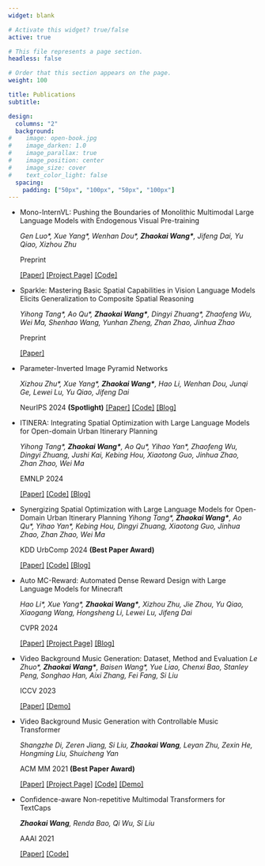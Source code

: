 ```yaml
---
widget: blank

# Activate this widget? true/false
active: true

# This file represents a page section.
headless: false

# Order that this section appears on the page.
weight: 100

title: Publications
subtitle:

design:
  columns: "2"
  background:
#    image: open-book.jpg
#    image_darken: 1.0
#    image_parallax: true
#    image_position: center
#    image_size: cover
#    text_color_light: false
  spacing:
    padding: ["50px", "100px", "50px", "100px"]
---
```


* Mono-InternVL: Pushing the Boundaries of Monolithic Multimodal Large Language Models with Endogenous Visual Pre-training

  *Gen Luo\*, Xue Yang\*, Wenhan Dou\*, **Zhaokai Wang\***, Jifeng Dai, Yu Qiao, Xizhou Zhu*

  Preprint

  [[Paper]](https://arxiv.org/abs/2410.08202) [[Project Page]](https://internvl.github.io/blog/2024-10-10-Mono-InternVL/) [[Code]](https://huggingface.co/OpenGVLab/Mono-InternVL-2B)

* Sparkle: Mastering Basic Spatial Capabilities in Vision Language Models Elicits Generalization to Composite Spatial Reasoning

  *Yihong Tang\*, Ao Qu\*, **Zhaokai Wang\***, Dingyi Zhuang\*, Zhaofeng Wu, Wei Ma, Shenhao Wang, Yunhan Zheng, Zhan Zhao, Jinhua Zhao*

  Preprint

  [[Paper]](https://arxiv.org/abs/2410.16162)

* Parameter-Inverted Image Pyramid Networks

  *Xizhou Zhu\*, Xue Yang\*, **Zhaokai Wang\***, Hao Li, Wenhan Dou, Junqi Ge, Lewei Lu, Yu Qiao, Jifeng Dai*

  NeurIPS 2024 **(Spotlight)**
  [[Paper]](https://arxiv.org/abs/2406.04330) [[Code]](https://github.com/OpenGVLab/PIIP) [[Blog]](https://zhuanlan.zhihu.com/p/705734540)

* ITINERA: Integrating Spatial Optimization with Large Language Models for Open-domain Urban Itinerary Planning

  *Yihong Tang\*, **Zhaokai Wang\***, Ao Qu\*, Yihao Yan\*, Zhaofeng Wu, Dingyi Zhuang, Jushi Kai, Kebing Hou, Xiaotong Guo, Jinhua Zhao, Zhan Zhao, Wei Ma*

  EMNLP 2024

  [[Paper]](https://arxiv.org/abs/2402.07204) [[Code]](https://github.com/YihongT/ITINERA) [[Blog]](https://mp.weixin.qq.com/s/44mtENyqrHiNEEcWS61COg)

* Synergizing Spatial Optimization with Large Language Models for Open-Domain Urban Itinerary Planning
  *Yihong Tang\*, **Zhaokai Wang\***, Ao Qu\*, Yihao Yan\*, Kebing Hou, Dingyi Zhuang, Xiaotong Guo, Jinhua Zhao, Zhan Zhao, Wei Ma*

  KDD UrbComp 2024 **(Best Paper Award)**

  [[Paper]](https://arxiv.org/abs/2402.07204) [[Code]](https://github.com/YihongT/ITINERA) [[Blog]](https://mp.weixin.qq.com/s/44mtENyqrHiNEEcWS61COg)

* Auto MC-Reward: Automated Dense Reward Design with Large Language Models for Minecraft

  *Hao Li\*, Xue Yang\*, **Zhaokai Wang\***, Xizhou Zhu, Jie Zhou, Yu Qiao, Xiaogang Wang, Hongsheng Li, Lewei Lu, Jifeng Dai*
  
  CVPR 2024
  
  [[Paper]](https://arxiv.org/abs/2312.09238) [[Project Page]](https://yangxue0827.github.io/auto_mc-reward.html) [[Blog]](https://mp.weixin.qq.com/s/P2yCkUKnqYFJiY9bDtppLQ)

* Video Background Music Generation: Dataset, Method and Evaluation
  *Le Zhuo\*, **Zhaokai Wang\***, Baisen Wang\*, Yue Liao, Chenxi Bao, Stanley Peng, Songhao Han, Aixi Zhang, Fei Fang, Si Liu*

  ICCV 2023
  
  [[Paper]](https://arxiv.org/abs/2211.11248) [[Demo]](https://drive.google.com/drive/folders/1ASY44xqWGZgKkcHhpzWlOhIbUIMe_epQ?usp=sharing)
  
* Video Background Music Generation with Controllable Music Transformer

  *Shangzhe Di, Zeren Jiang, Si Liu, **Zhaokai Wang**, Leyan Zhu, Zexin He, Hongming Liu, Shuicheng Yan*

  ACM MM 2021 **(Best Paper Award)**

  [[Paper]](https://arxiv.org/abs/2111.08380) [[Project Page]](https://wzk1015.github.io/cmt/) [[Code]](https://github.com/wzk1015/video-bgm-generation) [[Demo]](https://colab.research.google.com/github/wzk1015/video-bgm-generation/blob/main/CMT.ipynb)

* Confidence-aware Non-repetitive Multimodal Transformers for TextCaps

  ***Zhaokai Wang**, Renda Bao, Qi Wu, Si Liu*
  
  AAAI 2021
  
  [[Paper]](https://arxiv.org/abs/2012.03662)  [[Code]](https://github.com/wzk1015/CNMT)
